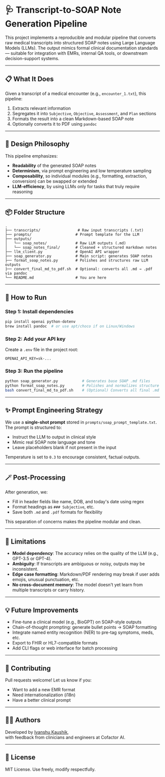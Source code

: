 # 🩺 Transcript-to-SOAP Note Generation Pipeline

This project implements a reproducible and modular pipeline that converts raw medical transcripts into structured SOAP notes using Large Language Models (LLMs). The output mimics formal clinical documentation standards — suitable for integration with EMRs, internal QA tools, or downstream decision-support systems.

---

## 📋 What It Does

Given a transcript of a medical encounter (e.g., `encounter_1.txt`), this pipeline:
1. Extracts relevant information
2. Segregates it into `Subjective`, `Objective`, `Assessment`, and `Plan` sections
3. Formats the result into a clean Markdown-based SOAP note
4. Optionally converts it to PDF using `pandoc`

---

## 🧠 Design Philosophy

This pipeline emphasizes:
- **Readability** of the generated SOAP notes
- **Determinism**, via prompt engineering and low temperature sampling
- **Composability**, so individual modules (e.g., formatting, extraction, conversion) can be swapped or extended
- **LLM-efficiency**, by using LLMs only for tasks that truly require reasoning

---

## 📦 Folder Structure

```
.
├── transcripts/                 # Raw input transcripts (.txt)
├── prompts/                    # Prompt template for the LLM
├── outputs/
│   └── soap_notes/             # Raw LLM outputs (.md)
│   └── soap_notes_final/       # Cleaned + structured markdown notes
├── llm_client.py               # OpenAI API wrapper
├── soap_generator.py           # Main script: generates SOAP notes
├── format_soap_notes.py        # Polishes and structures raw LLM outputs
├── convert_final_md_to_pdf.sh  # Optional: converts all .md → .pdf via pandoc
└── README.md                   # You are here
```

---

## 🚀 How to Run

### Step 1: Install dependencies

```bash
pip install openai python-dotenv
brew install pandoc  # or use apt/choco if on Linux/Windows
```

### Step 2: Add your API key

Create a `.env` file in the project root:

```
OPENAI_API_KEY=sk-...
```

### Step 3: Run the pipeline

```bash
python soap_generator.py           # Generates base SOAP .md files
python format_soap_notes.py        # Polishes and normalizes structure
bash convert_final_md_to_pdf.sh    # (Optional) Converts all final .md → .pdf
```

---

## ✨ Prompt Engineering Strategy

We use a **single-shot prompt** stored in `prompts/soap_prompt_template.txt`.  
The prompt is structured to:

- Instruct the LLM to output in clinical style
- Mimic real SOAP note language and tone
- Leave placeholders blank if not present in the input

Temperature is set to `0.3` to encourage consistent, factual outputs.

---

## 🪄 Post-Processing

After generation, we:
- Fill in header fields like name, DOB, and today's date using regex
- Format headings as `### Subjective`, etc.
- Save both `.md` and `.pdf` formats for flexibility

This separation of concerns makes the pipeline modular and clean.

---

## 🔬 Limitations

- **Model dependency**: The accuracy relies on the quality of the LLM (e.g., GPT-3.5 or GPT-4).
- **Ambiguity**: If transcripts are ambiguous or noisy, outputs may be inconsistent.
- **Edge case formatting**: Markdown/PDF rendering may break if user adds emojis, unusual punctuation, etc.
- **No cross-document memory**: The model doesn't yet learn from multiple transcripts or carry history.

---

## 💡 Future Improvements

- Fine-tune a clinical model (e.g., BioGPT) on SOAP-style outputs
- Chain-of-thought prompting: generate bullet points → SOAP formatting
- Integrate named entity recognition (NER) to pre-tag symptoms, meds, etc.
- Export to FHIR or HL7-compatible formats
- Add CLI flags or web interface for batch processing

---

## 🤝 Contributing

Pull requests welcome! Let us know if you:
- Want to add a new EMR format
- Need internationalization (i18n)
- Have a better clinical prompt

---

## 👨‍⚕️ Authors

Developed by [Ivanshu Kaushik](https://www.linkedin.com/in/ivanshukaushik/),  
with feedback from clinicians and engineers at Cofactor AI.

---

## 🧾 License

MIT License. Use freely, modify respectfully.
